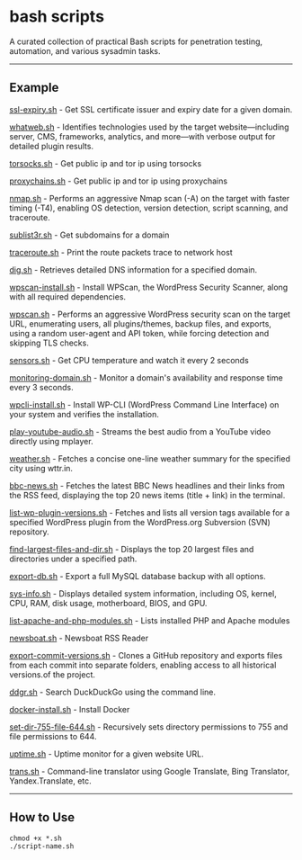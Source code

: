 # bash scripts

A curated collection of practical Bash scripts for penetration testing, automation, and various sysadmin tasks. 

---

## Example
[ssl-expiry.sh](https://github.com/anargis/bash-scripts/blob/main/ssl-expiry.ssh) - Get SSL certificate issuer and expiry date for a given domain.

[whatweb.sh](https://github.com/anargis/bash-scripts/blob/main/whatweb.sh) - Identifies technologies used by the target website—including server, CMS, frameworks, analytics, and more—with verbose output for detailed plugin results.

[torsocks.sh](https://github.com/anargis/bash-scripts/blob/main/torsocks.sh) - Get public ip and tor ip using torsocks

[proxychains.sh](https://github.com/anargis/bash-scripts/blob/main/proxychains.sh) - Get public ip and tor ip using proxychains

[nmap.sh](https://github.com/anargis/bash-scripts/blob/main/nmap.sh) - Performs an aggressive Nmap scan (-A) on the target with faster timing (-T4), enabling OS detection, version detection, script scanning, and traceroute.

[sublist3r.sh](https://github.com/anargis/bash-scripts/blob/main/sublist3r.sh) - Get subdomains for a domain

[traceroute.sh](https://github.com/anargis/bash-scripts/blob/main/traceroute.sh) - Print the route packets trace to network host

[dig.sh](https://github.com/anargis/bash-scripts/blob/main/dig.sh) - Retrieves detailed DNS information for a specified domain.

[wpscan-install.sh](https://github.com/anargis/bash-scripts/blob/main/wpscan-install.sh) - Install WPScan, the WordPress Security Scanner, along with all required dependencies.

[wpscan.sh](https://github.com/anargis/bash-scripts/blob/main/wpscan.sh) - Performs an aggressive WordPress security scan on the target URL, enumerating users, all plugins/themes, backup files, and exports, using a random user-agent and API token, while forcing detection and skipping TLS checks.

[sensors.sh](https://github.com/anargis/bash-scripts/blob/main/sensors.sh) - Get CPU temperature and watch it every 2 seconds

[monitoring-domain.sh](https://github.com/anargis/bash-scripts/blob/main/monitoring-domain.sh) - Monitor a domain's availability and response time every 3 seconds.

[wpcli-install.sh](https://github.com/anargis/bash-scripts/blob/main/wpcli-install.sh) - Install WP-CLI (WordPress Command Line Interface) on your system and verifies the installation.

[play-youtube-audio.sh](https://github.com/anargis/bash-scripts/blob/main/play-youtube-audio.sh) - Streams the best audio from a YouTube video directly using mplayer. 

[weather.sh](https://github.com/anargis/bash-scripts/blob/main/weather.sh) - Fetches a concise one-line weather summary for the specified city using wttr.in.

[bbc-news.sh](https://github.com/anargis/bash-scripts/blob/main/bbc-news.sh) - Fetches the latest BBC News headlines and their links from the RSS feed, displaying the top 20 news items (title + link) in the terminal.

[list-wp-plugin-versions.sh](https://github.com/anargis/bash-scripts/blob/main/list-wp-plugin-versions.sh) - Fetches and lists all version tags available for a specified WordPress plugin from the WordPress.org Subversion (SVN) repository.

[find-largest-files-and-dir.sh](https://github.com/anargis/bash-scripts/blob/main/find-largest-files-and-dir.sh) - Displays the top 20 largest files and directories under a specified path.

[export-db.sh](https://github.com/anargis/bash-scripts/blob/main/export-db.sh) - Export a full MySQL database backup with all options.

[sys-info.sh](https://github.com/anargis/bash-scripts/blob/main/sys-info.sh) - Displays detailed system information, including OS, kernel, CPU, RAM, disk usage, motherboard, BIOS, and GPU.

[list-apache-and-php-modules.sh](https://github.com/anargis/bash-scripts/blob/main/list-apache-and-php-modules.sh) - Lists installed PHP and Apache modules

[newsboat.sh](https://github.com/anargis/bash-scripts/blob/main/newsboat.sh) - Newsboat RSS Reader

[export-commit-versions.sh](https://github.com/anargis/bash-scripts/blob/main/export-commit-versions.sh) - Clones a GitHub repository and exports files from each commit into separate folders, enabling access to all historical versions.of the project.

[ddgr.sh](https://github.com/anargis/bash-scripts/blob/main/ddgr.sh) - Search DuckDuckGo using the command line. 

[docker-install.sh](https://github.com/anargis/bash-scripts/blob/main/docker-install.sh) - Install Docker

[set-dir-755-file-644.sh](https://github.com/anargis/bash-scripts/blob/main/set-dir-755-file-644.sh) - Recursively sets directory permissions to 755 and file permissions to 644.
 
[uptime.sh](https://github.com/anargis/bash-scripts/blob/main/uptime.sh) - Uptime monitor for a given website URL.

[trans.sh](https://github.com/anargis/bash-scripts/blob/main/trans.sh) - Command-line translator using Google Translate, Bing Translator, Yandex.Translate, etc.


---

## How to Use

```
chmod +x *.sh
./script-name.sh
```
